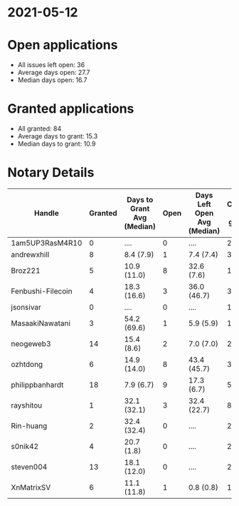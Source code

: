 2021-05-12
==========

# Open applications

- All issues left open: 36
- Average days open: 27.7
- Median days open: 16.7

# Granted applications

- All granted: 84
- Average days to grant: 15.3
- Median days to grant: 10.9

# Notary Details

| Handle            |   Granted | Days to Grant Avg (Median)   |   Open | Days Left Open Avg (Median)   |   Closed (no grant) |
|-------------------|-----------|------------------------------|--------|-------------------------------|---------------------|
| 1am5UP3RasM4R10   |         0 | ....                         |      0 | ....                          |                   2 |
| andrewxhill       |         8 | 8.4  (7.9)                   |      1 | 7.4  (7.4)                    |                  30 |
| Broz221           |         5 | 10.9  (11.0)                 |      8 | 32.6  (7.6)                   |                  16 |
| Fenbushi-Filecoin |         4 | 18.3  (16.6)                 |      3 | 36.0  (46.7)                  |                  32 |
| jsonsivar         |         0 | ....                         |      0 | ....                          |                  13 |
| MasaakiNawatani   |         3 | 54.2  (69.6)                 |      1 | 5.9  (5.9)                    |                  15 |
| neogeweb3         |        14 | 15.4  (8.6)                  |      2 | 7.0  (7.0)                    |                  28 |
| ozhtdong          |         6 | 14.9  (14.0)                 |      8 | 43.4  (45.7)                  |                  33 |
| philippbanhardt   |        18 | 7.9  (6.7)                   |      9 | 17.3  (6.7)                   |                  57 |
| rayshitou         |         1 | 32.1  (32.1)                 |      3 | 32.4  (22.7)                  |                   8 |
| Rin-huang         |         2 | 32.4  (32.4)                 |      0 | ....                          |                   2 |
| s0nik42           |         4 | 20.7  (1.8)                  |      0 | ....                          |                  20 |
| steven004         |        13 | 18.1  (12.0)                 |      0 | ....                          |                  23 |
| XnMatrixSV        |         6 | 11.1  (11.8)                 |      1 | 0.8  (0.8)                    |                  11 |
